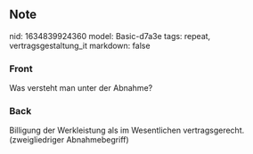 ## Note
nid: 1634839924360
model: Basic-d7a3e
tags: repeat, vertragsgestaltung_it
markdown: false

### Front
Was versteht man unter der Abnahme?

### Back
Billigung der Werkleistung als im Wesentlichen vertragsgerecht. (zweigliedriger Abnahmebegriff)
